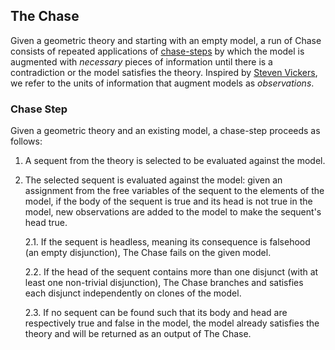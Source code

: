 ## The Chase

Given a geometric theory and starting with an empty model, a run of Chase consists of repeated
applications of [chase-steps](#step) by which the model is augmented with _necessary_ pieces of
information until there is a contradiction or the model satisfies the theory. Inspired by
[Steven Vickers][vickers], we refer to the units of information that augment models as _observations_.

### <a name="step">Chase Step</a>
Given a geometric theory and an existing model, a chase-step proceeds as follows:

1. A sequent from the theory is selected to be evaluated against the model.

2. The selected sequent is evaluated against the model: given an assignment from the free
variables of the sequent to the elements of the model, if the body of the sequent is true and
its head is not true in the model, new observations are added to the model to make the
sequent's head true.

    2.1. If the sequent is headless, meaning its consequence is falsehood (an empty disjunction),
The Chase fails on the given model.

    2.2. If the head of the sequent contains more than one disjunct (with at least one
non-trivial disjunction), The Chase branches and satisfies each disjunct independently on clones
of the model.

    2.3. If no sequent can be found such that its body and head are respectively true and false
in the model, the model already satisfies the theory and will be returned as an output of The
Chase.

[vickers]: https://www.cs.bham.ac.uk/~sjv/GeoZ.pdf